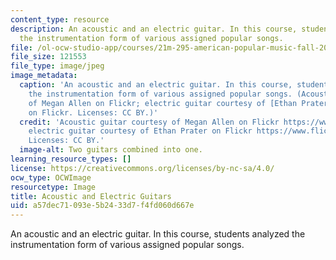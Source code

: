 ```yaml
---
content_type: resource
description: An acoustic and an electric guitar. In this course, students analyzed
  the instrumentation form of various assigned popular songs.
file: /ol-ocw-studio-app/courses/21m-295-american-popular-music-fall-2014/a57dec71093e5b2433d7f4fd060d667e_21m-295f14.jpg
file_size: 121553
file_type: image/jpeg
image_metadata:
  caption: 'An acoustic and an electric guitar. In this course, students analyzed
    the instrumentation form of various assigned popular songs. (Acoustic guitar courtesy
    of Megan Allen on Flickr; electric guitar courtesy of [Ethan Prater](http://www.flickr.com/photos/eprater/8305906536/)
    on Flickr. Licenses: CC BY.)'
  credit: 'Acoustic guitar courtesy of Megan Allen on Flickr https://www.flickr.com/photos/smileeyface1993/8577502476/;
    electric guitar courtesy of Ethan Prater on Flickr https://www.flickr.com/photos/eprater/8305906536/.
    Licenses: CC BY.'
  image-alt: Two guitars combined into one.
learning_resource_types: []
license: https://creativecommons.org/licenses/by-nc-sa/4.0/
ocw_type: OCWImage
resourcetype: Image
title: Acoustic and Electric Guitars
uid: a57dec71-093e-5b24-33d7-f4fd060d667e
---
```

An acoustic and an electric guitar. In this course, students analyzed the instrumentation form of various assigned popular songs.